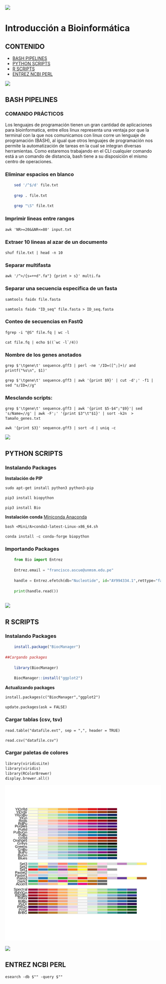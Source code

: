 ![](https://www.rti.org/sites/default/files/istock_56013860_molecule_computer_2500.jpg)
# Introducción a Bioinformática

## CONTENIDO

- [BASH PIPELINES](#bash-pipelines)
- [PYTHON SCRIPTS](#python-scripts)
- [R SCRIPTS](#r-scripts)
- [ENTREZ NCBI PERL](#entrez-ncbi-perl)

![](https://i.imgur.com/9VqbD7I.jpg)

## BASH PIPELINES

### COMANDO PRÁCTICOS

Los lenguajes de programación tienen un gran cantidad de aplicaciones para bioinformatica, entre ellos linux representa una ventaja por que la terminal con la que nos comunicamos con linux corre un lenguaje de programación (BASH), al igual que otros lenguajes de programación nos permite la automatización de tareas en la cual se integran diversas herramientas. Como estaremos trabajando en el CLI cualquier comando está a un comando de distancia, bash tiene a su disposición el mismo centro de operaciones.

### Eliminar espacios en blanco
``` bash
    sed '/^$/d' file.txt

    grep . file.txt

    grep "\S" file.txt
```

### Imprimir lineas entre rangos

    awk 'NR>=20&&NR<=80' input.txt


### Extraer 10 lineas al azar de un documento

    shuf file.txt | head -n 10


### Separar multifasta

    awk '/^>/{s=++d".fa"} {print > s}' multi.fa


### Separar una secuencia especifica de un fasta


    samtools faidx file.fasta

    samtools faidx "ID_seq" file.fasta > ID_seq.fasta

### Conteo de secuencias en FastQ

    fgrep -i "@S" file.fq | wc -l

    cat file.fq | echo $((`wc -l`/4))

### Nombre de los genes anotados 

    grep $'\tgene\t' sequence.gff3 | perl -ne '/ID=([^;]+)/ and printf("%s\n", $1)'

    grep $'\tgene\t' sequence.gff3 | awk '{print $9}' | cut -d';' -f1 | sed "s/ID=//g"

### Mesclando scripts:

    grep $'\tgene\t' sequence.gff3 | awk '{print $5-$4";"$9}'| sed 's/Name=//g' | awk -F';' '{print $3"\t"$1}' | sort -k2n  > Tamaño_genes.txt

```awk '{print $3}' sequence.gff3 | sort -d | uniq -c```

![](https://www.claruscode.com/wp-content/uploads/2020/08/python-logo.png)

## PYTHON SCRIPTS

### Instalando Packages
    
**Instalación de PIP**
    
    sudo apt-get install python3 python3-pip
    
    pip3 install biopython
    
    pip3 install Bio

**Instalación conda** [ Miniconda ](https://docs.conda.io/en/latest/miniconda.html#installing) [ Anaconda ](https://www.anaconda.com/products/individual)

    bash <Mini/A>conda3-latest-Linux-x86_64.sh
    
    conda install -c conda-forge biopython
    
### Importando Packages
``` python 
    from Bio import Entrez

    Entrez.email = "francisco.ascue@unmsm.edu.pe"
    
    handle = Entrez.efetch(db="Nucleotide", id="AY994334.1",rettype="fasta",retmode="text")
    
    print(handle.read())
    
``` 

![](https://bcrf.biochem.wisc.edu/wp-content/uploads/sites/850/2018/12/featured-2.png)

## R SCRIPTS

### Instalando Packages
```r
    install.package("BiocManager")
    
##Cargando packages

    library(BiocManager)
    
    BiocManager::install("ggplot2")
```
**Actualizando packages**

    install.packages(c("BiocManager","ggplot2")
    
    update.packages(ask = FALSE)

### Cargar tablas (csv, tsv)

    read.table("datafile.ext", sep = ",", header = TRUE)
    
    read.csv("datafile.csv")
    
### Cargar paletas de colores

    library(viridisLite)
    library(viridis)
    library(RColorBrewer)
    display.brewer.all()
![](Images/paletas.png)

![](https://bioperl.co.uk/wp-content/uploads/2020/06/Bioperl-Logo-2020-600.png)

## ENTREZ NCBI PERL
    esearch -db $"" -query $"" 



